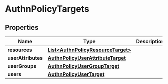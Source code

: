 

# AuthnPolicyTargets


## Properties

| Name | Type | Description | Notes |
|------------ | ------------- | ------------- | -------------|
|**resources** | [**List&lt;AuthnPolicyResourceTarget&gt;**](AuthnPolicyResourceTarget.md) |  |  [optional] |
|**userAttributes** | [**AuthnPolicyUserAttributeTarget**](AuthnPolicyUserAttributeTarget.md) |  |  [optional] |
|**userGroups** | [**AuthnPolicyUserGroupTarget**](AuthnPolicyUserGroupTarget.md) |  |  [optional] |
|**users** | [**AuthnPolicyUserTarget**](AuthnPolicyUserTarget.md) |  |  [optional] |



